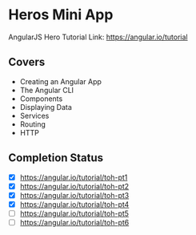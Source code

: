 # Heros Mini App
AngularJS Hero Tutorial
Link: https://angular.io/tutorial

## Covers
- Creating an Angular App
- The Angular CLI
- Components
- Displaying Data
- Services
- Routing
- HTTP

## Completion Status
- [x] https://angular.io/tutorial/toh-pt1
- [x] https://angular.io/tutorial/toh-pt2
- [x] https://angular.io/tutorial/toh-pt3
- [x] https://angular.io/tutorial/toh-pt4
- [ ] https://angular.io/tutorial/toh-pt5
- [ ] https://angular.io/tutorial/toh-pt6

